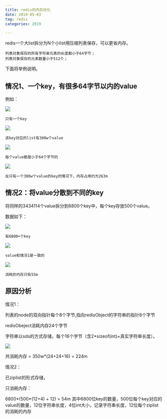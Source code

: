 ```yaml
---
title: redis的内存优化
date: 2019-05-03
tag: redis
categories: 2019

---
```


redis一个大list拆分为N个小list用压缩列表保存，可以更省内存。

	列表对象保存的所有字符串元素的长度都小于64字节；
	列表对象保存的元素数量小于512个；

下面将举例说明。

<!-- more -->

## 情况1、一个key，有很多64字节以内的value ##


例如：

![](http://ww1.sinaimg.cn/large/ea3ade00gy1g2obm7jh6xj206601fq2p.jpg)

	只有一个key

![](http://ww1.sinaimg.cn/large/ea3ade00gy1g2obncrsd5j208001a0si.jpg)

	该key对应的list有300w个value

![](http://ww1.sinaimg.cn/large/ea3ade00gy1g2obqrgqakj209s057wee.jpg)

	每个value都是小于64个字节的

![](http://ww1.sinaimg.cn/large/ea3ade00gy1g2obocvpl8j206q047jr9.jpg)

	在只有一个300w个value的key的情况下，内存占用约为263m


## 情况2：将value分散到不同的key ##

将同样的3434114个value拆分到6800个key中，每个key存放500个value。

数据如下：

![](http://ww1.sinaimg.cn/large/ea3ade00gy1g2ocbgf1rrj2068017mwx.jpg)
	
	有6800+个key

![](http://ww1.sinaimg.cn/large/ea3ade00gy1g2occrgj6fj20cv0b0t8v.jpg)

	value和情况1是一致的

![](http://ww1.sinaimg.cn/large/ea3ade00gy1g2ocbv77kej207i04fq2t.jpg)

	消耗的内存只有55m

## 原因分析 ##

情况1：

列表的node的双向指针每个8个字节,指向redisObject的字符串的指针8个字节

redisObeject消耗内存24个字节

字符串以sds的方式存储，每个16个字节（含2*sizeof(int)+真实字符串长度）。

![](http://gameweb-img.qq.com/gad/20170727/519ce13cec1d52deda9c1ce5489298b4.1501147736.png)

共消耗内存 = 350w*(24+24+16) = 224m


情况2：

已ziplist的形式存储，

只消耗内存：

6800*(500*(12+4) + 12) = 54m
其中6800位key的数量，500位每个key对应的value的数量，12位字符串长度，4位int大小，记录字符串长度，12位每个ziplist的消耗的内存
